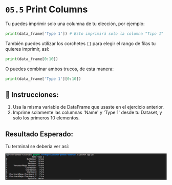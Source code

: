 # `05.5` Print Columns

Tu puedes imprimir solo una columna de tu elección, por ejemplo:

```python
print(data_frame['Type 1']) # Esto imprimirá solo la columna "Tipo 1"
```

También puedes utilizar los corchetes `[]` para elegir el rango de filas tu quieres imprimir, así:

```python
print(data_frame[0:10])
```

O puedes combinar ambos trucos, de esta manera:

```python
print(data_frame['Type 1'][0:10])
```

## 📝 Instrucciones:

1. Usa la misma variable de DataFrame que usaste en el ejercicio anterior.
2. Imprime solamente las columnas  'Name' y 'Type 1' desde tu Dataset, y solo los primeros 10 elementos.

## Resultado Esperado:

Tu terminal se debería ver así:

![print file](../../assets/07-print-columns.png)

